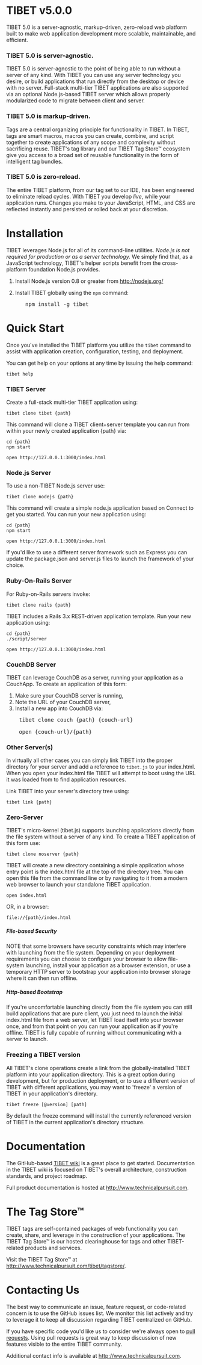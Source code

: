 # TIBET v5.0.0

TIBET 5.0 is a server-agnostic, markup-driven, zero-reload web platform built to
make web application development more scalable, maintainable, and efficient.

### TIBET 5.0 is server-agnostic.
TIBET 5.0 is server-agnostic to the point of being able to run without a
server of any kind. With TIBET you can use any server technology you
desire, or build applications that run directly from the desktop or
device with no server. Full-stack multi-tier TIBET applications are also
supported via an optional Node.js-based TIBET server which allows
properly modularized code to migrate between client and server.

### TIBET 5.0 is markup-driven.
Tags are a central organizing principle for functionality in TIBET. In TIBET,
tags are smart macros, macros you can create, combine, and script together to
create applications of any scope and complexity without sacrificing reuse.
TIBET's tag library and our TIBET Tag Store&trade; ecosystem give you access to
a broad set of reusable functionality in the form of intelligent tag bundles.

### TIBET 5.0 is zero-reload.
The entire TIBET platform, from our tag set to our IDE, has been engineered to
eliminate reload cycles. With TIBET you develop _live_, while your application
runs. Changes you make to your JavaScript, HTML, and CSS are reflected instantly
and persisted or rolled back at your discretion.

# Installation

TIBET leverages Node.js for all of its command-line utilities. *Node.js is _not
required_ for production or as a server technology.* We simply find that, as a
JavaScript technology, TIBET's helper scripts benefit from the cross-platform
foundation Node.js provides. 

1. Install Node.js version 0.8 or greater from http://nodejs.org/

2. Install TIBET globally using the `npm` command:<br/>
<pre>
      npm install -g tibet
</pre>

# Quick Start

Once you've installed the TIBET platform you utilize the `tibet` command to
assist with application creation, configuration, testing, and deployment.

You can get help on your options at any time by issuing the help command:

    tibet help

### TIBET Server

Create a full-stack multi-tier TIBET application using:

    tibet clone tibet {path}

This command will clone a TIBET client+server template you can run from
within your newly created application {path} via: 

    cd {path}
    npm start

    open http://127.0.0.1:3000/index.html

### Node.js Server

To use a non-TIBET Node.js server use:

    tibet clone nodejs {path}

This command will create a simple node.js application based on Connect to get
you started. You can run your new application using:

    cd {path}
    npm start

    open http://127.0.0.1:3000/index.html

If you'd like to use a different server framework such as Express you can update
the package.json and server.js files to launch the framework of your choice.

### Ruby-On-Rails Server

For Ruby-on-Rails servers invoke:

    tibet clone rails {path}

TIBET includes a Rails 3.x REST-driven application template. Run your
new application using:

    cd {path}
    ./script/server

    open http://127.0.0.1:3000/index.html

### CouchDB Server

TIBET can leverage CouchDB as a server, running your application as a CouchApp.
To create an application of this form:

1. Make sure your CouchDB server is running,
2. Note the URL of your CouchDB server,
3. Install a new app into CouchDB via:<br/>
<pre>
    tibet clone couch {path} {couch-url}

    open {couch-url}/{path}
</pre>

### Other Server(s)

In virtually all other cases you can simply link TIBET into the proper
directory for your server and add a reference to `tibet.js` to your
index.html. When you open your index.html file TIBET will attempt to
boot using the URL it was loaded from to find application resources.

Link TIBET into your server's directory tree using:

    tibet link {path}

### Zero-Server

TIBET's micro-kernel (tibet.js) supports launching applications directly from
the file system without a server of any kind. To create a TIBET application of
this form use:

    tibet clone noserver {path}

TIBET will create a new directory containing a simple application whose entry
point is the index.html file at the top of the directory tree. You can open this
file from the command line or by navigating to it from a modern web browser to
launch your standalone TIBET application.

    open index.html 

OR, in a browser:

    file://{path}/index.html

##### File-based Security 

NOTE that some browsers have security constraints which may interfere with
launching from the file system. Depending on your deployment requirements you
can choose to configure your browser to allow file-system launching, install
your application as a browser extension, or use a temporary HTTP server to
bootstrap your application into browser storage where it can then run offline.

##### Http-based Bootstrap

If you're uncomfortable launching directly from the file system you can still
build applications that are pure client, you just need to launch the initial
index.html file from a web server, let TIBET load itself into your browser once,
and from that point on you can run your application as if you're offline.
TIBET is fully capable of running without communicating with a server to launch.

### Freezing a TIBET version

All TIBET's clone operations create a link from the globally-installed
TIBET platform into your application directory. This is a great option
during development, but for production deployment, or to use a different
version of TIBET with different applications, you may want to 'freeze' a
version of TIBET in your application's directory.

    tibet freeze [@version] [path]

By default the freeze command will install the currently referenced
version of TIBET in the current application's directory structure.

# Documentation

The GitHub-based [TIBET wiki](https://github.com/TechnicalPursuit/TIBET/wiki)
is a great place to get started. Documentation in the TIBET wiki is focused on
TIBET's overall architecture, construction standards, and project roadmap.

Full product documentation is hosted at <http://www.technicalpursuit.com>.

# The Tag Store&trade;

TIBET tags are self-contained packages of web functionality you can create,
share, and leverage in the construction of your applications. The TIBET Tag
Store&trade; is our hosted clearinghouse for tags and other TIBET-related
products and services.

Visit the TIBET Tag Store&trade; at <http://www.technicalpursuit.com/tibet/tagstore/>.

# Contacting Us

The best way to communicate an issue, feature request, or code-related concern
is to use the GitHub issues list. We monitor this list actively and try to
leverage it to keep all discussion regarding TIBET centralized on GitHub.

If you have specific code you'd like us to consider we're always open to [pull
requests](http://help.github.com/articles/using-pull-requests). Using pull
requests is great way to keep discussion of new features visible to the entire
TIBET community.

Additional contact info is available at <http://www.technicalpursuit.com>. 

